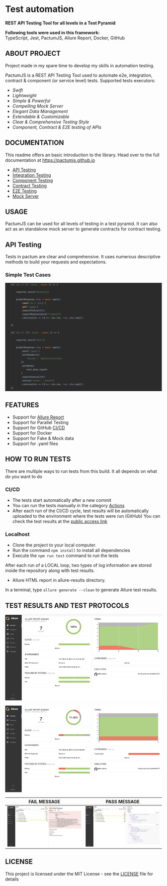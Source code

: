 # Test automation

**REST API Testing Tool for all levels in a Test Pyramid**

**Following tools were used in this framework:**  
TypeScript, Jest, PactumJS, Allure Report, Docker, GitHub
 
## ABOUT PROJECT
Project made in my spare time to develop my skills in automation testing.  

PactumJS is a REST API Testing Tool used to automate e2e, integration, contract & component (or service level) tests.
Supported tests executors:
- *Swift*
- *Lightweight*
- *Simple & Powerful*
- *Compelling Mock Server*
- *Elegant Data Management*
- *Extendable & Customizable*
- *Clear & Comprehensive Testing Style*
- *Component, Contract & E2E testing of APIs*

## DOCUMENTATION
This readme offers an basic introduction to the library. Head over to the full documentation at https://pactumjs.github.io

- [API Testing](https://pactumjs.github.io/guides/api-testing.html)
- [Integration Testing](https://pactumjs.github.io/guides/integration-testing.html)
- [Component Testing](https://pactumjs.github.io/guides/component-testing.html)
- [Contract Testing](https://pactumjs.github.io/guides/contract-testing.html)
- [E2E Testing](https://pactumjs.github.io/guides/e2e-testing.html)
- [Mock Server](https://pactumjs.github.io/guides/mock-server.html)

## USAGE
PactumJS can be used for all levels of testing in a test pyramid. It can also act as an standalone mock server to generate contracts for contract testing.

## API Testing
Tests in pactum are clear and comprehensive. It uses numerous descriptive methods to build your requests and expectations.

###  Simple Test Cases
<p align="center"><img src="./docs/allure/SimpleTestCases.png"/></p>


## FEATURES
- Support for [Allure Report](https://ugenlaps.github.io/ts-pactumjs-allure)
- Support for Parallel Testing
- Support for GitHub [CI/CD](https://github.com/UgenLaps/ts-pactumjs-allure/actions)
- Support for Docker
- Support for Fake & Mock data
- Support for .yaml files

## HOW TO RUN TESTS
There are multiple ways to run tests from this build. It all depends on what do you want to do

### CI/CD
- The tests start automatically after a new commit
- You can run the tests manually in the category [Actions](https://github.com/UgenLaps/ts-pactumjs-allure/actions)
- After each run of the CI/CD cycle, test results will be automatically uploaded to
the environment where the tests were run (GitHub)
You can check the test results at the [public access link](https://ugenlaps.github.io/ts-pactumjs-allure)

### Localhost
- Clone the project to your local computer.
- Run the command `npm install` to install all dependencies
- Execute the `npm run test` command to run the tests


After each run of a LOCAL loop, two types of log information are stored inside the repository along with test results.
- Allure HTML report in allure-results directory.

In a terminal, type `allure generate --clean` to generate Allure test results.

## TEST RESULTS AND TEST PROTOCOLS
<p align="center"><img src="./docs/allure/AllureReportOverviewPass.png"/></p>
<p align="center"><img src="./docs/allure/AllureReportOverviewFail.png"/></p>


| FAIL MESSAGE                                      | PASS MESSAGE                                    |
|---------------------------------------------------|-------------------------------------------------|
| ![IMG](./docs/allure/AllureReportNoValidTest.png) | ![IMG](./docs/allure/AllureReportValidTest.png) |

## LICENSE
This project is licensed under the MIT License - see the [LICENSE](LICENSE) file for details
